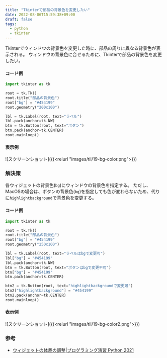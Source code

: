 ```yaml
---
title: "Tkinterで部品の背景色を変更したい"
date: 2022-08-06T15:59:38+09:00
draft: false
tags:
  - python
  - tkinter
---
```


Tkinterでウィンドウの背景色を変更した時に、部品の周りに異なる背景色が表示される。
ウィンドウの背景色に合せるために、Tkinterで部品の背景色を変更したい。

<!--more-->

#### コード例

```python
import tkinter as tk

root = tk.Tk()
root.title("部品の背景色")
root["bg"] = "#454199"
root.geometry("200x100")

lbl = tk.Label(root, text="ラベル")
lbl.pack(anchor=tk.NW)
btn = tk.Button(root, text="ボタン")
btn.pack(anchor=tk.CENTER)
root.mainloop()
```

#### 表示例

![スクリーンショット]({{<relurl "images/til/19-bg-color.png">}})

### 解決策

各ウィジェットの背景色(`bg`)にウィンドウの背景色を指定する。
ただし、MacOSの場合は、ボタンの背景色(`bg`)を指定しても色が変わらないため、代りに`highlightbackground`で背景色を変更する。

#### コード例

```python
import tkinter as tk

root = tk.Tk()
root.title("部品の背景色")
root["bg"] = "#454199"
root.geometry("250x100")

lbl = tk.Label(root, text="ラベルはbgで変更可")
lbl["bg"] = "#454199"
lbl.pack(anchor=tk.NW)
btn = tk.Button(root, text="ボタンはbgで変更不可")
btn["bg"] = "#454199"
btn.pack(anchor=tk.CENTER)

btn2 = tk.Button(root, text="highlightbackgroundで変更可")
btn2["highlightbackground"] = "#454199"
btn2.pack(anchor=tk.CENTER)
root.mainloop()
```

#### 表示例

![スクリーンショット]({{<relurl "images/til/19-bg-color2.png">}})

### 参考

- [ウィジェットの体裁の調整|プログラミング演習 Python 2021](https://repository.kulib.kyoto-u.ac.jp/dspace/bitstream/2433/265459/1/Version2021_10_08_01.pdf#page=145)
